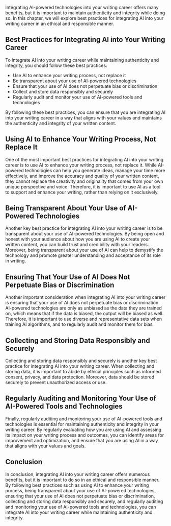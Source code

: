 
Integrating AI-powered technologies into your writing career offers many benefits, but it is important to maintain authenticity and integrity while doing so. In this chapter, we will explore best practices for integrating AI into your writing career in an ethical and responsible manner.

Best Practices for Integrating AI into Your Writing Career
----------------------------------------------------------

To integrate AI into your writing career while maintaining authenticity and integrity, you should follow these best practices:

* Use AI to enhance your writing process, not replace it
* Be transparent about your use of AI-powered technologies
* Ensure that your use of AI does not perpetuate bias or discrimination
* Collect and store data responsibly and securely
* Regularly audit and monitor your use of AI-powered tools and technologies

By following these best practices, you can ensure that you are integrating AI into your writing career in a way that aligns with your values and maintains the authenticity and integrity of your written content.

Using AI to Enhance Your Writing Process, Not Replace It
--------------------------------------------------------

One of the most important best practices for integrating AI into your writing career is to use AI to enhance your writing process, not replace it. While AI-powered technologies can help you generate ideas, manage your time more effectively, and improve the accuracy and quality of your written content, they cannot replace the creativity and originality that comes from your own unique perspective and voice. Therefore, it is important to use AI as a tool to support and enhance your writing, rather than relying on it exclusively.

Being Transparent About Your Use of AI-Powered Technologies
-----------------------------------------------------------

Another key best practice for integrating AI into your writing career is to be transparent about your use of AI-powered technologies. By being open and honest with your audience about how you are using AI to create your written content, you can build trust and credibility with your readers. Moreover, being transparent about your use of AI can help to demystify the technology and promote greater understanding and acceptance of its role in writing.

Ensuring That Your Use of AI Does Not Perpetuate Bias or Discrimination
-----------------------------------------------------------------------

Another important consideration when integrating AI into your writing career is ensuring that your use of AI does not perpetuate bias or discrimination. AI-powered technologies are only as unbiased as the data they are trained on, which means that if the data is biased, the output will be biased as well. Therefore, it is important to use diverse and representative data sets when training AI algorithms, and to regularly audit and monitor them for bias.

Collecting and Storing Data Responsibly and Securely
----------------------------------------------------

Collecting and storing data responsibly and securely is another key best practice for integrating AI into your writing career. When collecting and storing data, it is important to abide by ethical principles such as informed consent, privacy, and data protection. Moreover, data should be stored securely to prevent unauthorized access or use.

Regularly Auditing and Monitoring Your Use of AI-Powered Tools and Technologies
-------------------------------------------------------------------------------

Finally, regularly auditing and monitoring your use of AI-powered tools and technologies is essential for maintaining authenticity and integrity in your writing career. By regularly evaluating how you are using AI and assessing its impact on your writing process and outcomes, you can identify areas for improvement and optimization, and ensure that you are using AI in a way that aligns with your values and goals.

Conclusion
----------

In conclusion, integrating AI into your writing career offers numerous benefits, but it is important to do so in an ethical and responsible manner. By following best practices such as using AI to enhance your writing process, being transparent about your use of AI-powered technologies, ensuring that your use of AI does not perpetuate bias or discrimination, collecting and storing data responsibly and securely, and regularly auditing and monitoring your use of AI-powered tools and technologies, you can integrate AI into your writing career while maintaining authenticity and integrity.
